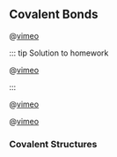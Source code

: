 ## Covalent Bonds

@[vimeo](395130138)

<Foldable> 

::: tip Solution to homework

@[vimeo](395643150)

:::

</Foldable>

@[vimeo](395657758)

@[vimeo](397132475)

<Subsubtopic id='4.2.NoS1' type='Nature of Science' content='Looking for trends and discrepancies—compounds containing non-metals have different properties than compounds that contain non-metals and metals. (2.5)' />
<Subsubtopic id='4.2.NoS2' type='Nature of Science' content='Use theories to explain natural phenomena—Lewis introduced a class of compounds which share electrons. Pauling used the idea of electronegativity to explain unequal sharing of electrons. (2.2)' />
<Subsubtopic id='4.2.U1' type='Understandings' content='A covalent bond is formed by the electrostatic attraction between a shared pair of electrons and the positively charged nuclei.' />
<Subsubtopic id='4.2.U2' type='Understandings' content='Single, double and triple covalent bonds involve one, two and three shared pairs of electrons respectively.' />
<Subsubtopic id='4.2.U3' type='Understandings' content='Bond length decreases and bond strength increases as the number of shared electrons increases.' />
<Subsubtopic id='4.2.U4' type='Understandings' content='Bond polarity results from the difference in electronegativities of the bonded atoms.' />
<Subsubtopic id='4.2.AS1' type='Applications and skills' content='Deduction of the polar nature of a covalent bond from electronegativity values.' />
<Subsubtopic id='4.2.G1' type='Guidance' content='Bond polarity can be shown either with partial charges, dipoles or vectors.' />
<Subsubtopic id='4.2.G2' type='Guidance' content='Electronegativity values are given in the data booklet in section 8.' />
<Subsubtopic id='4.2.Uz1' type='Utilization' content='Microwaves—cooking with polar molecules.' />
<Subsubtopic id='4.2.Aims1' type='Aims' content='Aim 3: Use naming conventions to name covalently bonded compounds.' />

### Covalent Structures

<Subsubtopic id='4.3.NoS' type='Nature of Science' content='Scientists use models as representations of the real world—the development of the model of molecular shape (VSEPR) to explain observable properties. (1.10)' />
<Subsubtopic id='4.3.U1' type='Understandings' content='Lewis (electron dot) structures show all the valence electrons in a covalently bonded species.' />
<Subsubtopic id='4.3.U2' type='Understandings' content='The “octet rule” refers to the tendency of atoms to gain a valence shell with a total of 8 electrons.' />
<Subsubtopic id='4.3.U3' type='Understandings' content='Some atoms, like Be and B, might form stable compounds with incomplete octets of electrons.' />
<Subsubtopic id='4.3.U4' type='Understandings' content='Resonance structures occur when there is more than one possible position for a double bond in a molecule.' />
<Subsubtopic id='4.3.U5' type='Understandings' content='Shapes of species are determined by the repulsion of electron pairs according to VSEPR theory.' />
<Subsubtopic id='4.3.U6' type='Understandings' content='Carbon and silicon form giant covalent/network covalent structures.' />
<Subsubtopic id='4.3.AS1' type='Applications and skills' content='Deduction of Lewis (electron dot) structure of molecules and ions showing all valence electrons for up to four electron pairs on each atom.' />
<Subsubtopic id='4.3.AS2' type='Applications and skills' content='The use of VSEPR theory to predict the electron domain geometry and the molecular geometry for species with two, three and four electron domains.' />
<Subsubtopic id='4.3.AS3' type='Applications and skills' content='Prediction of bond angles from molecular geometry and presence of non- bonding pairs of electrons.' />
<Subsubtopic id='4.3.AS4' type='Applications and skills' content='Prediction of molecular polarity from bond polarity and molecular geometry.' />
<Subsubtopic id='4.3.AS5' type='Applications and skills' content='Deduction of resonance structures, examples include but are not limited to C_{6}H_{6}, CO_{3}^{2-} and O_{3}.' />
<Subsubtopic id='4.3.AS6' type='Applications and skills' content='Explanation of the properties of giant covalent compounds in terms of their structures.' />
<Subsubtopic id='4.3.G1' type='Guidance' content='The term “electron domain” should be used in place of “negative charge centre”.' />
<Subsubtopic id='4.3.G2' type='Guidance' content='Electron pairs in a Lewis (electron dot) structure can be shown as dots, crosses, a dash or any combination.' />
<Subsubtopic id='4.3.G3' type='Guidance' content='Allotropes of carbon (diamond, graphite, graphene, C60 buckminsterfullerene) and SiO2 should be covered.' />
<Subsubtopic id='4.3.G4' type='Guidance' content='Coordinate covalent bonds should be covered.' />
<Subsubtopic id='4.3.ToK1' type='Theory of Knowledge' content='Does the need for resonance structures decrease the value or validity of Lewis (electron dot) theory? What criteria do we use in assessing the validity of a scientific theory?' />
<Subsubtopic id='4.3.Aims1' type='Aims' content='Aim 7: Computer simulations could be used to model VSEPR structures' />



<Subsubtopic id='14.1.NoS' type='Nature of Science' content='Principle of Occam’s razor—bonding theories have been modified over time. Newer theories need to remain as simple as possible while maximizing explanatory power, for example the idea of formal charge. (2.7)' />
<Subsubtopic id='14.1.U1' type='Understandings' content='Covalent bonds result from the overlap of atomic orbitals. A sigma bond (σ) is formed by the direct head-on/end-to-end overlap of atomic orbitals, resulting in electron density concentrated between the nuclei of the bonding atoms. A pi bond (π) is formed by the sideways overlap of atomic orbitals, resulting in electron density above and below the plane of the nuclei of the bonding atoms.' />
<Subsubtopic id='14.1.U2' type='Understandings' content='Formal charge (FC) can be used to decide which Lewis (electron dot) structure is preferred from several. The FC is the charge an atom would have if all atoms in the molecule had the same electronegativity. FC = (Number of valence electrons)-½(Number of bonding electrons)-(Number of non-bonding electrons). The Lewis (electron dot) structure with the atoms having FC values closest to zero is preferred.' />
<Subsubtopic id='14.1.U3' type='Understandings' content='Exceptions to the octet rule include some species having incomplete octets and expanded octets.' />
<Subsubtopic id='14.1.U4' type='Understandings' content='Delocalization involves electrons that are shared by/between all atoms in a molecule or ion as opposed to being localized between a pair of atoms.' />
<Subsubtopic id='14.1.U5' type='Understandings' content='Resonance involves using two or more Lewis (electron dot) structures to represent a particular molecule or ion. A resonance structure is one of two or more alternative Lewis (electron dot) structures for a molecule or ion that cannot be described fully with one Lewis (electron dot) structure alone.' />
<Subsubtopic id='14.1.AS1' type='Applications and skills' content='Prediction whether sigma (σ) or pi (π) bonds are formed from the linear combination of atomic orbitals.' />
<Subsubtopic id='14.1.AS2' type='Applications and skills' content='Deduction of the Lewis (electron dot) structures of molecules and ions showing all valence electrons for up to six electron pairs on each atom.' />
<Subsubtopic id='14.1.AS3' type='Applications and skills' content='Application of FC to ascertain which Lewis (electron dot) structure is preferred from different Lewis (electron dot) structures.' />
<Subsubtopic id='14.1.AS4' type='Applications and skills' content='Deduction using VSEPR theory of the electron domain geometry and molecular geometry with five and six electron domains and associated bond angles.' />
<Subsubtopic id='14.1.AS5' type='Applications and skills' content='Explanation of the wavelength of light required to dissociate oxygen and ozone' />
<Subsubtopic id='14.1.AS6' type='Applications and skills' content='Description of the mechanism of the catalysis of ozone depletion when catalysed by CFCs and NOx.' />
<Subsubtopic id='14.1.G1' type='Guidance' content='The linear combination of atomic orbitals to form molecular orbitals should be covered in the context of the formation of sigma (σ) and pi (π) bonds.' />
<Subsubtopic id='14.1.G2' type='Guidance' content='Molecular polarities of geometries corresponding to five and six electron domains should also be covered.' />
<Subsubtopic id='14.1.IM1' type='International-mindedness' content='How has ozone depletion changed over time? What have we done as a global community to reduce ozone depletion?' />
<Subsubtopic id='14.1.IM2' type='International-mindedness' content='To what extent is ozone depletion an example of both a success and a failure for solving an international environmental concern?' />
<Subsubtopic id='14.1.ToK1' type='Theory of Knowledge' content='Covalent bonding can be described using valence bond or molecular orbital theory. To what extent is having alternative ways of describing the same phenomena a strength or a weakness?' />
<Subsubtopic id='14.1.Uz1' type='Utilization' content='Drug action and links to a molecule’s structure.' />
<Subsubtopic id='14.1.Uz2' type='Utilization' content='Vision science and links to a molecule’s structure.' />
<Subsubtopic id='14.1.Aims1' type='Aims' content='Aim 1: Global impact of ozone depletion.' />
<Subsubtopic id='14.1.Aims2' type='Aims' content='Aim 7: Computer simulations can be used to model structures predicted by VSEPR theory' />
<Subsubtopic id='14.1.Aims3' type='Aims' content='Aim 8: Moral, ethical, social, economic and environmental implications of ozone depletion and its solution.' />
<Subsubtopic id='14.2.NoS' type='Nature of Science' content='The need to regard theories as uncertain—hybridization in valence bond theory can help explain molecular geometries, but is limited. Quantum mechanics involves several theories explaining the same phenomena, depending on specific requirements. (2.2)' />
<Subsubtopic id='14.2.U1' type='Understandings' content='A hybrid orbital results from the mixing of different types of atomic orbitals on the same atom' />
<Subsubtopic id='14.2.AS1' type='Applications and skills' content='Explanation of the formation of sp3, sp2 and sp hybrid orbitals in methane, ethene and ethyne.' />
<Subsubtopic id='14.2.AS2' type='Applications and skills' content='Identification and explanation of the relationships between Lewis (electron dot)structures, electron domains, molecular geometries and types of hybridization.' />
<Subsubtopic id='14.2.G1' type='Guidance' content='Students need only consider species with sp3, sp2 and sp hybridization.' />
<Subsubtopic id='14.2.ToK1' type='Theory of Knowledge' content='Hybridization is a mathematical device which allows us to relate the bonding in a molecule to its symmetry. What is the relationship between the natural sciences, mathematics and the natural world? Which role does symmetry play in the different areas of knowledge?' />
<Subsubtopic id='14.2.Aims1' type='Aims' content='Aim 7: Computer simulations could be used to model hybrid orbitals.' />
